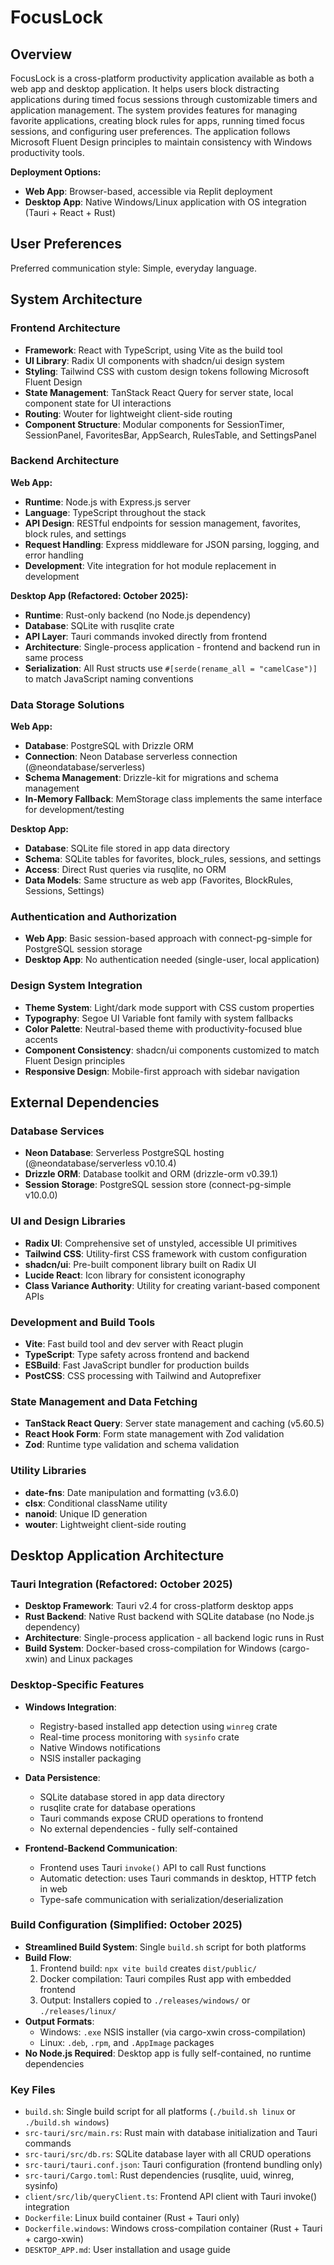 # FocusLock

## Overview

FocusLock is a cross-platform productivity application available as both a web app and desktop application. It helps users block distracting applications during timed focus sessions through customizable timers and application management. The system provides features for managing favorite applications, creating block rules for apps, running timed focus sessions, and configuring user preferences. The application follows Microsoft Fluent Design principles to maintain consistency with Windows productivity tools.

**Deployment Options:**
- **Web App**: Browser-based, accessible via Replit deployment
- **Desktop App**: Native Windows/Linux application with OS integration (Tauri + React + Rust)

## User Preferences

Preferred communication style: Simple, everyday language.

## System Architecture

### Frontend Architecture
- **Framework**: React with TypeScript, using Vite as the build tool
- **UI Library**: Radix UI components with shadcn/ui design system
- **Styling**: Tailwind CSS with custom design tokens following Microsoft Fluent Design
- **State Management**: TanStack React Query for server state, local component state for UI interactions
- **Routing**: Wouter for lightweight client-side routing
- **Component Structure**: Modular components for SessionTimer, SessionPanel, FavoritesBar, AppSearch, RulesTable, and SettingsPanel

### Backend Architecture

**Web App:**
- **Runtime**: Node.js with Express.js server
- **Language**: TypeScript throughout the stack
- **API Design**: RESTful endpoints for session management, favorites, block rules, and settings
- **Request Handling**: Express middleware for JSON parsing, logging, and error handling
- **Development**: Vite integration for hot module replacement in development

**Desktop App (Refactored: October 2025):**
- **Runtime**: Rust-only backend (no Node.js dependency)
- **Database**: SQLite with rusqlite crate
- **API Layer**: Tauri commands invoked directly from frontend
- **Architecture**: Single-process application - frontend and backend run in same process
- **Serialization**: All Rust structs use `#[serde(rename_all = "camelCase")]` to match JavaScript naming conventions

### Data Storage Solutions

**Web App:**
- **Database**: PostgreSQL with Drizzle ORM
- **Connection**: Neon Database serverless connection (@neondatabase/serverless)
- **Schema Management**: Drizzle-kit for migrations and schema management
- **In-Memory Fallback**: MemStorage class implements the same interface for development/testing

**Desktop App:**
- **Database**: SQLite file stored in app data directory
- **Schema**: SQLite tables for favorites, block_rules, sessions, and settings
- **Access**: Direct Rust queries via rusqlite, no ORM
- **Data Models**: Same structure as web app (Favorites, BlockRules, Sessions, Settings)

### Authentication and Authorization
- **Web App**: Basic session-based approach with connect-pg-simple for PostgreSQL session storage
- **Desktop App**: No authentication needed (single-user, local application)

### Design System Integration
- **Theme System**: Light/dark mode support with CSS custom properties
- **Typography**: Segoe UI Variable font family with system fallbacks
- **Color Palette**: Neutral-based theme with productivity-focused blue accents
- **Component Consistency**: shadcn/ui components customized to match Fluent Design principles
- **Responsive Design**: Mobile-first approach with sidebar navigation

## External Dependencies

### Database Services
- **Neon Database**: Serverless PostgreSQL hosting (@neondatabase/serverless v0.10.4)
- **Drizzle ORM**: Database toolkit and ORM (drizzle-orm v0.39.1)
- **Session Storage**: PostgreSQL session store (connect-pg-simple v10.0.0)

### UI and Design Libraries
- **Radix UI**: Comprehensive set of unstyled, accessible UI primitives
- **Tailwind CSS**: Utility-first CSS framework with custom configuration
- **shadcn/ui**: Pre-built component library built on Radix UI
- **Lucide React**: Icon library for consistent iconography
- **Class Variance Authority**: Utility for creating variant-based component APIs

### Development and Build Tools
- **Vite**: Fast build tool and dev server with React plugin
- **TypeScript**: Type safety across frontend and backend
- **ESBuild**: Fast JavaScript bundler for production builds
- **PostCSS**: CSS processing with Tailwind and Autoprefixer

### State Management and Data Fetching
- **TanStack React Query**: Server state management and caching (v5.60.5)
- **React Hook Form**: Form state management with Zod validation
- **Zod**: Runtime type validation and schema validation

### Utility Libraries
- **date-fns**: Date manipulation and formatting (v3.6.0)
- **clsx**: Conditional className utility
- **nanoid**: Unique ID generation
- **wouter**: Lightweight client-side routing

## Desktop Application Architecture

### Tauri Integration (Refactored: October 2025)
- **Desktop Framework**: Tauri v2.4 for cross-platform desktop apps
- **Rust Backend**: Native Rust backend with SQLite database (no Node.js dependency)
- **Architecture**: Single-process application - all backend logic runs in Rust
- **Build System**: Docker-based cross-compilation for Windows (cargo-xwin) and Linux packages

### Desktop-Specific Features
- **Windows Integration**:
  - Registry-based installed app detection using `winreg` crate
  - Real-time process monitoring with `sysinfo` crate  
  - Native Windows notifications
  - NSIS installer packaging

- **Data Persistence**:
  - SQLite database stored in app data directory
  - rusqlite crate for database operations
  - Tauri commands expose CRUD operations to frontend
  - No external dependencies - fully self-contained

- **Frontend-Backend Communication**:
  - Frontend uses Tauri `invoke()` API to call Rust functions
  - Automatic detection: uses Tauri commands in desktop, HTTP fetch in web
  - Type-safe communication with serialization/deserialization

### Build Configuration (Simplified: October 2025)
- **Streamlined Build System**: Single `build.sh` script for both platforms
- **Build Flow**:
  1. Frontend build: `npx vite build` creates `dist/public/`
  2. Docker compilation: Tauri compiles Rust app with embedded frontend
  3. Output: Installers copied to `./releases/windows/` or `./releases/linux/`
- **Output Formats**: 
  - Windows: `.exe` NSIS installer (via cargo-xwin cross-compilation)
  - Linux: `.deb`, `.rpm`, and `.AppImage` packages
- **No Node.js Required**: Desktop app is fully self-contained, no runtime dependencies

### Key Files
- `build.sh`: Single build script for all platforms (`./build.sh linux` or `./build.sh windows`)
- `src-tauri/src/main.rs`: Rust main with database initialization and Tauri commands
- `src-tauri/src/db.rs`: SQLite database layer with all CRUD operations
- `src-tauri/tauri.conf.json`: Tauri configuration (frontend bundling only)
- `src-tauri/Cargo.toml`: Rust dependencies (rusqlite, uuid, winreg, sysinfo)
- `client/src/lib/queryClient.ts`: Frontend API client with Tauri invoke() integration
- `Dockerfile`: Linux build container (Rust + Tauri only)
- `Dockerfile.windows`: Windows cross-compilation container (Rust + Tauri + cargo-xwin)
- `DESKTOP_APP.md`: User installation and usage guide